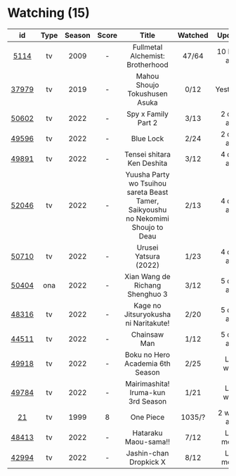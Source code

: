 # Watching (15)

|                      id                      | Type | Season | Score |                                       Title                                       | Watched |    Updated   | Start Date |
| :------------------------------------------: | :--: | :----: | :---: | :-------------------------------------------------------------------------------: | :-----: | :----------: | :--------: |
|  [5114](https://myanimelist.net/anime/5114)  |  tv  |  2009  |   -   |                          Fullmetal Alchemist: Brotherhood                         |  47/64  | 10 hours ago | 10/07/2022 |
| [37979](https://myanimelist.net/anime/37979) |  tv  |  2019  |   -   |                           Mahou Shoujo Tokushusen Asuka                           |   0/12  |   Yesterday  |      -     |
| [50602](https://myanimelist.net/anime/50602) |  tv  |  2022  |   -   |                                Spy x Family Part 2                                |   3/13  |  2 days ago  | 10/02/2022 |
| [49596](https://myanimelist.net/anime/49596) |  tv  |  2022  |   -   |                                     Blue Lock                                     |   2/24  |  2 days ago  | 10/16/2022 |
| [49891](https://myanimelist.net/anime/49891) |  tv  |  2022  |   -   |                             Tensei shitara Ken Deshita                            |   3/12  |  4 days ago  | 09/30/2022 |
| [52046](https://myanimelist.net/anime/52046) |  tv  |  2022  |   -   | Yuusha Party wo Tsuihou sareta Beast Tamer, Saikyoushu no Nekomimi Shoujo to Deau |   2/13  |  4 days ago  | 10/05/2022 |
| [50710](https://myanimelist.net/anime/50710) |  tv  |  2022  |   -   |                               Urusei Yatsura (2022)                               |   1/23  |  4 days ago  | 10/14/2022 |
| [50404](https://myanimelist.net/anime/50404) |  ona |  2022  |   -   |                          Xian Wang de Richang Shenghuo 3                          |   3/12  |  5 days ago  | 10/03/2022 |
| [48316](https://myanimelist.net/anime/48316) |  tv  |  2022  |   -   |                        Kage no Jitsuryokusha ni Naritakute!                       |   2/20  |  5 days ago  | 10/06/2022 |
| [44511](https://myanimelist.net/anime/44511) |  tv  |  2022  |   -   |                                    Chainsaw Man                                   |   1/12  |  5 days ago  | 10/13/2022 |
| [49918](https://myanimelist.net/anime/49918) |  tv  |  2022  |   -   |                          Boku no Hero Academia 6th Season                         |   2/25  |   Last week  | 10/02/2022 |
| [49784](https://myanimelist.net/anime/49784) |  tv  |  2022  |   -   |                         Mairimashita! Iruma-kun 3rd Season                        |   1/21  |   Last week  | 10/09/2022 |
|    [21](https://myanimelist.net/anime/21)    |  tv  |  1999  |   8   |                                     One Piece                                     |  1035/? |  2 weeks ago | 01/01/2013 |
| [48413](https://myanimelist.net/anime/48413) |  tv  |  2022  |   -   |                                Hataraku Maou-sama!!                               |   7/12  |  Last month  | 07/15/2022 |
| [42994](https://myanimelist.net/anime/42994) |  tv  |  2022  |   -   |                               Jashin-chan Dropkick X                              |   8/12  |  Last month  | 07/15/2022 |